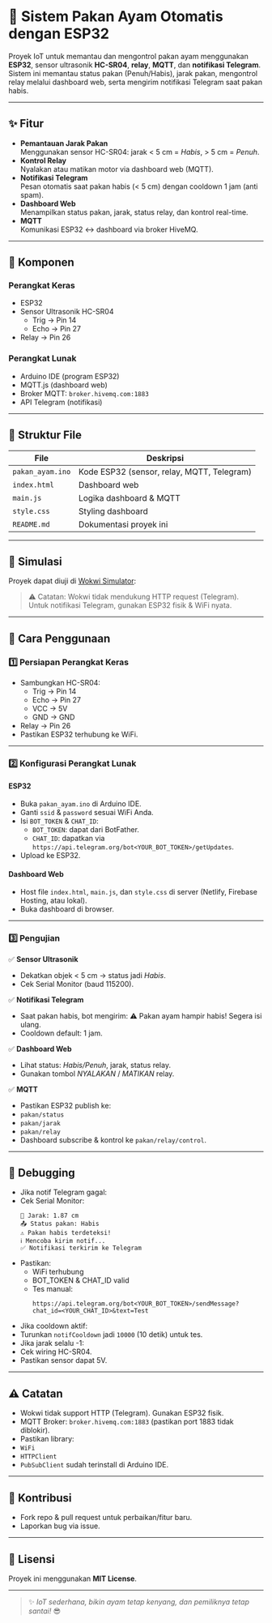 # 🐔 Sistem Pakan Ayam Otomatis dengan ESP32

Proyek IoT untuk memantau dan mengontrol pakan ayam menggunakan **ESP32**, sensor ultrasonik **HC-SR04**, **relay**, **MQTT**, dan **notifikasi Telegram**.  
Sistem ini memantau status pakan (Penuh/Habis), jarak pakan, mengontrol relay melalui dashboard web, serta mengirim notifikasi Telegram saat pakan habis.

---

## ✨ Fitur

- **Pemantauan Jarak Pakan**  
  Menggunakan sensor HC-SR04: jarak < 5 cm = *Habis*, > 5 cm = *Penuh*.
- **Kontrol Relay**  
  Nyalakan atau matikan motor via dashboard web (MQTT).
- **Notifikasi Telegram**  
  Pesan otomatis saat pakan habis (< 5 cm) dengan cooldown 1 jam (anti spam).
- **Dashboard Web**  
  Menampilkan status pakan, jarak, status relay, dan kontrol real-time.
- **MQTT**  
  Komunikasi ESP32 ↔ dashboard via broker HiveMQ.

---

## 🔧 Komponen

### Perangkat Keras
- ESP32
- Sensor Ultrasonik HC-SR04  
  - Trig → Pin 14
  - Echo → Pin 27
- Relay → Pin 26

### Perangkat Lunak
- Arduino IDE (program ESP32)
- MQTT.js (dashboard web)
- Broker MQTT: `broker.hivemq.com:1883`
- API Telegram (notifikasi)

---

## 📁 Struktur File

| File | Deskripsi |
|-----|-----------|
| `pakan_ayam.ino` | Kode ESP32 (sensor, relay, MQTT, Telegram) |
| `index.html` | Dashboard web |
| `main.js` | Logika dashboard & MQTT |
| `style.css` | Styling dashboard |
| `README.md` | Dokumentasi proyek ini |

---

## 🧪 Simulasi

Proyek dapat diuji di [Wokwi Simulator](https://wokwi.com):  
> ⚠️ Catatan: Wokwi tidak mendukung HTTP request (Telegram).  
Untuk notifikasi Telegram, gunakan ESP32 fisik & WiFi nyata.

---

## 🚀 Cara Penggunaan

### 1️⃣ Persiapan Perangkat Keras
- Sambungkan HC-SR04:
  - Trig → Pin 14
  - Echo → Pin 27
  - VCC → 5V
  - GND → GND
- Relay → Pin 26
- Pastikan ESP32 terhubung ke WiFi.

---

### 2️⃣ Konfigurasi Perangkat Lunak

#### ESP32
- Buka `pakan_ayam.ino` di Arduino IDE.
- Ganti `ssid` & `password` sesuai WiFi Anda.
- Isi `BOT_TOKEN` & `CHAT_ID`:
  - `BOT_TOKEN`: dapat dari BotFather.
  - `CHAT_ID`: dapatkan via `https://api.telegram.org/bot<YOUR_BOT_TOKEN>/getUpdates`.
- Upload ke ESP32.

#### Dashboard Web
- Host file `index.html`, `main.js`, dan `style.css` di server (Netlify, Firebase Hosting, atau lokal).
- Buka dashboard di browser.

---

### 3️⃣ Pengujian

✅ **Sensor Ultrasonik**  
- Dekatkan objek < 5 cm → status jadi *Habis*.
- Cek Serial Monitor (baud 115200).

✅ **Notifikasi Telegram**  
- Saat pakan habis, bot mengirim:
⚠️ Pakan ayam hampir habis! Segera isi ulang.
- Cooldown default: 1 jam.

✅ **Dashboard Web**
- Lihat status: *Habis/Penuh*, jarak, status relay.
- Gunakan tombol *NYALAKAN* / *MATIKAN* relay.

✅ **MQTT**
- Pastikan ESP32 publish ke:
- `pakan/status`
- `pakan/jarak`
- `pakan/relay`
- Dashboard subscribe & kontrol ke `pakan/relay/control`.

---

## 🐞 Debugging

- Jika notif Telegram gagal:
- Cek Serial Monitor:
  ```
  📏 Jarak: 1.87 cm
  📤 Status pakan: Habis
  ⚠️ Pakan habis terdeteksi!
  ℹ️ Mencoba kirim notif...
  ✅ Notifikasi terkirim ke Telegram
  ```
- Pastikan:
  - WiFi terhubung
  - BOT_TOKEN & CHAT_ID valid
  - Tes manual:  
    ```
    https://api.telegram.org/bot<YOUR_BOT_TOKEN>/sendMessage?chat_id=<YOUR_CHAT_ID>&text=Test
    ```
- Jika cooldown aktif:
- Turunkan `notifCooldown` jadi `10000` (10 detik) untuk tes.
- Jika jarak selalu -1:
- Cek wiring HC-SR04.
- Pastikan sensor dapat 5V.

---

## ⚠️ Catatan

- Wokwi tidak support HTTP (Telegram). Gunakan ESP32 fisik.
- MQTT Broker: `broker.hivemq.com:1883` (pastikan port 1883 tidak diblokir).
- Pastikan library:
- `WiFi`
- `HTTPClient`
- `PubSubClient`
sudah terinstall di Arduino IDE.

---

## 🤝 Kontribusi

- Fork repo & pull request untuk perbaikan/fitur baru.
- Laporkan bug via issue.

---

## 📄 Lisensi

Proyek ini menggunakan **MIT License**.

---

> ✨ *IoT sederhana, bikin ayam tetap kenyang, dan pemiliknya tetap santai!* 😎
